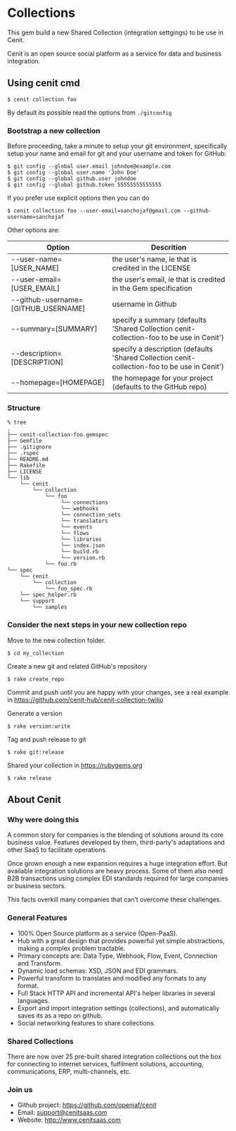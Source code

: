 # Collections

This gem build a new Shared Collection (integration settgings) to be use in Cenit.

Cenit is an open source social platform as a service for data and business integration.

## Using cenit cmd

    $ cenit collection foo


By default its possible read the options from `./gitconfig`

### Bootstrap a new collection

Before proceeding, take a minute to setup your git environment, specifically setup your name and 
email for git and your username and token for GitHub:


    $ git config --global user.email johndoe@example.com
    $ git config --global user.name 'John Doe'
    $ git config --global github.user johndoe
    $ git config --global github.token 55555555555555


If you prefer use explicit options then you can do

    $ cenit collection foo --user-email=sanchojaf@gmail.com --github-username=sanchojaf 

Other options are:

| Option                              | Descrition                                                                                         |
|-------------------------------------| ---------------------------------------------------------------------------------------------------|
| --user-name=[USER_NAME]             | the user's name, ie that is credited in the LICENSE                                                |
| --user-email=[USER_EMAIL]           | the user's email, ie that is credited in the Gem specification                                     |
| --github-username=[GITHUB_USERNAME] | username in Github                                                                                 |
| --summary=[SUMMARY]                 | specify a summary (defaults 'Shared Collection cenit-collection-foo to be use in Cenit')           |
| --description=[DESCRIPTION]         | specify a description (defaults 'Shared Collection cenit-collection-foo to be use in Cenit')       | 
| --homepage=[HOMEPAGE]               | the homepage for your project (defaults to the GitHub repo)                                        |

### Structure

```
% tree
.
├── cenit-collection-foo.gemspec
├── Gemfile
├── .gitignore
├── .rspec
├── README.md
├── Rakefile
├── LICENSE
└── lib
    └── cenit
        └── collection
            └── foo
                 └── connections
                 └── webhooks
                 └── connection_sets
                 └── translators
                 └── events
                 └── flows
                 └── libraries
                 └── index.json
                 └── build.rb
                 └── version.rb
            └── foo.rb
└── spec
    └── cenit
        └── collection
            └── foo_spec.rb
    └── spec_helper.rb
    └── support
        └── samples
```

### Consider the next steps in your new collection repo

Move to the new collection folder.

    $ cd my_collection

Create a new git and related GitHub's repository

    $ rake create_repo

Commit and push until you are happy with your changes, see a real example in https://github.com/cenit-hub/cenit-collection-twilio

Generate a version

    $ rake version:write

Tag and push release to git

    $ rake git:release

Shared your collection in https://rubygems.org

    $ rake release

## About Cenit

### Why were doing this 

A common story for companies is the blending of solutions around its core business value. 
Features developed by them, third-party's adaptations and other SaaS to facilitate operations. 

Once grown enough a new expansion requires a huge integration effort. But available integration 
solutions are heavy process. Some of them also need B2B transactions using complex EDI standards 
required for large companies or business sectors.

This facts overkill many companies that can’t overcome these challenges.

### General Features

* 100% Open Source platform as a service (Open-PaaS).
* Hub with a great design that provides powerful yet simple abstractions, making a complex problem tractable.
* Primary concepts are: Data Type, Webhook, Flow, Event, Connection and Transform.
* Dynamic load schemas: XSD, JSON and EDI grammars.
* Powerful transform to translates and modified any formats to any format.
* Full Stack HTTP API and incremental API's helper libraries in several languages.
* Export and import integration settings (collections), and automatically saves its as a repo on github.
* Social networking features to share collections.

### Shared Collections

There are now over 25 pre-built shared integration collections out the box for connecting 
to internet services, fulfilment solutions, accounting, communications, ERP, multi-channels, etc.

### Join us

* Github project: https://github.com/openjaf/cenit
* Email: support@cenitsaas.com
* Website: http://www.cenitsaas.com
